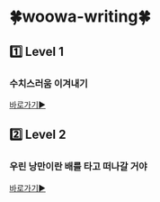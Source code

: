 # 🍀woowa-writing🍀

## 1️⃣ Level 1

### 수치스러움 이겨내기

[바로가기▶️](https://github.com/lurgi/woowa-writing/blob/main/level1.md)

## 2️⃣ Level 2

### 우린 낭만이란 배를 타고 떠나갈 거야

[바로가기▶️](https://github.com/lurgi/woowa-writing/blob/temp/level2.md)
